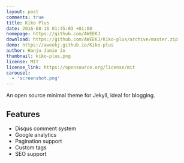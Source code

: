 ```yaml
---
layout: post
comments: true
title: Kiko Plus
date: 2016-08-16 01:45:03 +01:00
homepage: https://github.com/AWEEKJ
download: https://github.com/AWEEKJ/Kiko-plus/archive/master.zip
demo: https://aweekj.github.io/Kiko-plus
author: Hanju Jamie Jo
thumbnail: kiko-plus.png
license: MIT
license_link: https://opensource.org/license/mit
carousel:
  - 'screenshot.png'
---
```


An open source minimal theme for Jekyll, ideal for blogging.

## Features

* Disqus comment system
* Google analytics
* Pagination support
* Custom tags
* SEO support
